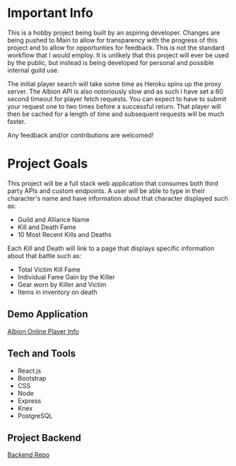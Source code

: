 # Important Info
This is a hobby project being built by an aspiring developer. 
Changes are being pushed to Main to allow for transparency with the progress of this project and to allow for opportunties for feedback. This is not the standard workflow that I would employ.
It is unlikely that this project will ever be used by the public, but instead is being developed for personal and possible internal guild use. 

The initial player search will take some time as Heroku spins up the proxy server. 
The Albion API is also notoriously slow and as such I have set a 60 second timeout for player fetch requests. 
You can expect to have to submit your request one to two times before a successful return. 
That player will then be cached for a length of time and subsequent requests will be much faster. 

Any feedback and/or contributions are welcomed!

# Project Goals

This project will be a full stack web application that consumes both third party APIs and custom endpoints.
A user will be able to type in their character's name and have information about that character displayed such as:
* Guild and Alliance Name
* Kill and Death Fame
* 10 Most Recent Kills and Deaths

Each Kill and Death will link to a page that displays specific information about that battle such as:
* Total Victim Kill Fame
* Individual Fame Gain by the Killer
* Gear worn by Killer and Victim
* Items in inventory on death

## Demo Application
[Albion Online Player Info](https://albion-player-info.vercel.app/home)


## Tech and Tools

- React.js
- Bootstrap
- CSS
- Node
- Express
- Knex
- PostgreSQL


## Project Backend
[Backend Repo](https://github.com/MatthewGammon/Conflict-Regear-Backend)
